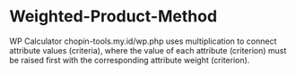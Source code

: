 # Weighted-Product-Method
WP Calculator chopin-tools.my.id/wp.php
uses multiplication to connect attribute values (criteria), where the value of each attribute (criterion) must be raised first with the corresponding attribute weight (criterion).
